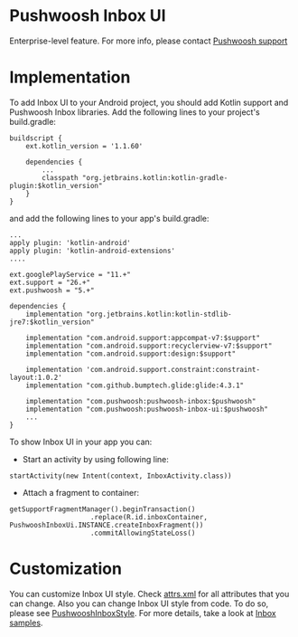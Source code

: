 # Pushwoosh Inbox UI
Enterprise-level feature. For more info, please contact [Pushwoosh support](https://www.pushwoosh.com/contact-us/)
# Implementation
To add Inbox UI to your Android project, you should add Kotlin support and Pushwoosh Inbox libraries. Add the following lines to your project's build.gradle:

```
buildscript {
    ext.kotlin_version = '1.1.60'

    dependencies {
        ...
        classpath "org.jetbrains.kotlin:kotlin-gradle-plugin:$kotlin_version"
    }
}
```

and add the following lines to your app's build.gradle:

```
...
apply plugin: 'kotlin-android'
apply plugin: 'kotlin-android-extensions'
....

ext.googlePlayService = "11.+"
ext.support = "26.+"
ext.pushwoosh = "5.+"

dependencies {
    implementation "org.jetbrains.kotlin:kotlin-stdlib-jre7:$kotlin_version"

    implementation "com.android.support:appcompat-v7:$support"
    implementation "com.android.support:recyclerview-v7:$support"
    implementation "com.android.support:design:$support"

    implementation 'com.android.support.constraint:constraint-layout:1.0.2'
    implementation "com.github.bumptech.glide:glide:4.3.1"

    implementation "com.pushwoosh:pushwoosh-inbox:$pushwoosh"
    implementation "com.pushwoosh:pushwoosh-inbox-ui:$pushwoosh"
    ...
}
```
To show Inbox UI in your app you can:
* Start an activity by using following line:
```
startActivity(new Intent(context, InboxActivity.class))
```
* Attach a fragment to container:
```
getSupportFragmentManager().beginTransaction()
                    .replace(R.id.inboxContainer, PushwooshInboxUi.INSTANCE.createInboxFragment())
                    .commitAllowingStateLoss()
```
# Customization
You can customize Inbox UI style. Check [attrs.xml](InboxUiLibrary/pushwoosh-inbox-ui/src/main/res/values/attrs.xml) for all attributes that you can change. Also you can change Inbox UI style from code. To do so, please see [PushwooshInboxStyle](InboxUiLibrary/pushwoosh-inbox-ui/src/main/java/com/pubshwoosh/inbox/ui/PushwooshInboxStyle.kt). For more details, take a look at [Inbox samples](InboxSample).
